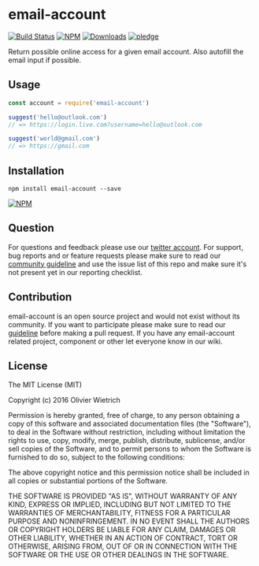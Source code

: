 # email-account

[![Build Status](https://travis-ci.org/bredele/email-account.svg?branch=master)](https://travis-ci.org/bredele/email-account)
 [![NPM](https://img.shields.io/npm/v/email-account.svg)](https://www.npmjs.com/package/email-account)
 [![Downloads](https://img.shields.io/npm/dm/email-account.svg)](http://npm-stat.com/charts.html?package=email-account)
 [![pledge](https://bredele.github.io/contributing-guide/community-pledge.svg)](https://github.com/bredele/contributing-guide/blob/master/guidelines.md)

Return possible online access for a given email account. Also autofill the email input if possible.

## Usage


```js
const account = require('email-account')

suggest('hello@outlook.com')
// => https://login.live.com?username=hello@outlook.com

suggest('world@gmail.com')
// => https://gmail.com
```


## Installation

```shell
npm install email-account --save
```

[![NPM](https://nodei.co/npm/email-account.png)](https://nodei.co/npm/email-account/)


## Question

For questions and feedback please use our [twitter account](https://twitter.com/bredeleca). For support, bug reports and or feature requests please make sure to read our
<a href="https://github.com/bredele/contributing-guide/blob/master/guidelines.md" target="_blank">community guideline</a> and use the issue list of this repo and make sure it's not present yet in our reporting checklist.

## Contribution

email-account is an open source project and would not exist without its community. If you want to participate please make sure to read our <a href="https://github.com/bredele/contributing-guide/blob/master/guidelines.md" target="_blank">guideline</a> before making a pull request. If you have any email-account related project, component or other let everyone know in our wiki.

## License

The MIT License (MIT)

Copyright (c) 2016 Olivier Wietrich

Permission is hereby granted, free of charge, to any person obtaining a copy
of this software and associated documentation files (the "Software"), to deal
in the Software without restriction, including without limitation the rights
to use, copy, modify, merge, publish, distribute, sublicense, and/or sell
copies of the Software, and to permit persons to whom the Software is
furnished to do so, subject to the following conditions:

The above copyright notice and this permission notice shall be included in all
copies or substantial portions of the Software.

THE SOFTWARE IS PROVIDED "AS IS", WITHOUT WARRANTY OF ANY KIND, EXPRESS OR
IMPLIED, INCLUDING BUT NOT LIMITED TO THE WARRANTIES OF MERCHANTABILITY,
FITNESS FOR A PARTICULAR PURPOSE AND NONINFRINGEMENT. IN NO EVENT SHALL THE
AUTHORS OR COPYRIGHT HOLDERS BE LIABLE FOR ANY CLAIM, DAMAGES OR OTHER
LIABILITY, WHETHER IN AN ACTION OF CONTRACT, TORT OR OTHERWISE, ARISING FROM,
OUT OF OR IN CONNECTION WITH THE SOFTWARE OR THE USE OR OTHER DEALINGS IN THE
SOFTWARE.
